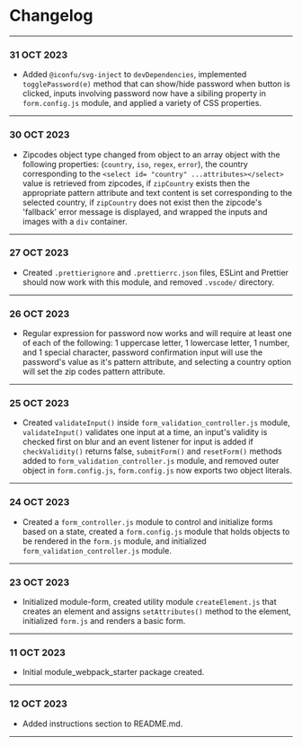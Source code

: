 # Changelog
---
### 31 OCT 2023
- Added `@iconfu/svg-inject` to `devDependencies`, implemented `togglePassword(e)` method that can show/hide password when button is clicked, inputs involving password now have a sibiling property in `form.config.js` module, and applied a variety of CSS properties.  
---
### 30 OCT 2023
- Zipcodes object type changed from object to an array object with the following properties: (`country`, `iso`, `regex`, `error`), the country corresponding to the `<select id= "country" ...attributes></select>` value is retrieved from zipcodes, if `zipCountry` exists then the appropriate pattern attribute and text content is set corresponding to the selected country, if `zipCountry` does not exist then the zipcode's 'fallback' error message is displayed, and wrapped the inputs and images with a `div` container.   
---
### 27 OCT 2023
- Created `.prettierignore` and `.prettierrc.json` files, ESLint and Prettier should now work with this module, and removed `.vscode/` directory.  
---
### 26 OCT 2023
- Regular expression for password now works and will require at least one of each of the following: 1 uppercase letter, 1 lowercase letter, 1 number, and 1 special character, password confirmation input will use the password's value as it's pattern attribute, and selecting a country option will set the zip codes pattern attribute.   
---
### 25 OCT 2023
- Created `validateInput()` inside `form_validation_controller.js` module, `validateInput()` validates one input at a time, an input's validity is checked first on blur and an event listener for input is added if `checkValidity()` returns false, `submitForm()` and `resetForm()` methods added to `form_validation_controller.js` module, and removed outer object in `form.config.js`, `form.config.js` now exports two object literals.  
---
### 24 OCT 2023
- Created a `form_controller.js` module to control and initialize forms based on a state, created a `form.config.js` module that holds objects to be rendered in the `form.js` module, and initialized `form_validation_controller.js` module.  
---
### 23 OCT 2023
- Initialized module-form, created utility module `createElement.js` that creates an element and assigns `setAttributes()` method to the element, initialized `form.js` and renders a basic form.   
---
### 11 OCT 2023
- Initial module_webpack_starter package created.  
---
### 12 OCT 2023
- Added instructions section to README.md.
---